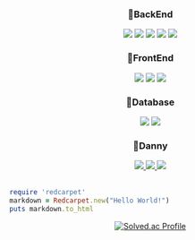

<div align="center">
<h3>🌅BackEnd</h3>
<img src="https://img.shields.io/badge/Java-D4A934?style=flat-square&logo=java&logoColor=white"/> 
 <img src="https://img.shields.io/badge/Python-135479?style=flat-square&logo=python&logoColor=white"/>
 <img src="https://img.shields.io/badge/Spring-379B23?style=flat-square&logo=spring&logoColor=white"/> <img src="https://img.shields.io/badge/SpringBoot-17BF7C?style=flat-square&logo=springboot&logoColor=white"/>  <img src="https://img.shields.io/badge/Tomcat-4B290A?style=flat-square&logo=apachetomcat&logoColor=white"/>
  
<h3>🌇FrontEnd</h3>
<img src="https://img.shields.io/badge/Html-D521E2?style=flat-square&logo=html5&logoColor=white"/> <img src="https://img.shields.io/badge/CSS-4121E2?style=flat-square&logo=css3&logoColor=white"/> <img src="https://img.shields.io/badge/JavaScript-CFDB26?style=flat-square&logo=javascript&logoColor=white"/>

<h3>🌌Database</h3>

<img src="https://img.shields.io/badge/Oracle-D01F31?style=flat-square&logo=oracle&logoColor=white"/> 
<img src="https://img.shields.io/badge/MySQL-135479?style=flat-square&logo=mysql&logoColor=white"/> 

<h3>🔎Danny</h3>
<a href="https://www.instagram.com/tkdxls/" target="_blank"><img src="https://img.shields.io/badge/t.x______x.d-E4405F?style=flat-square&logo=Instagram&logoColor=white"/>
<a href="https://github.com/ddongbu" target="_blank"><img src="https://img.shields.io/badge/ddongbu-181717?style=flat-square&logo=GitHUB&logoColor=white"/>
 <a href="https://mail.google.com/mail/" target="_blank"><img src="https://img.shields.io/badge/sang214q-EA4335?style=flat-square&logo=Gmail&logoColor=white"/> 
</div>
<br>

```ruby
require 'redcarpet'
markdown = Redcarpet.new("Hello World!")
puts markdown.to_html
```

<div align="center"> 
  
[![Solved.ac Profile](http://mazassumnida.wtf/api/v2/generate_badge?boj=sangmin5848)](https://solved.ac/sangmin5848/)

</div> 





